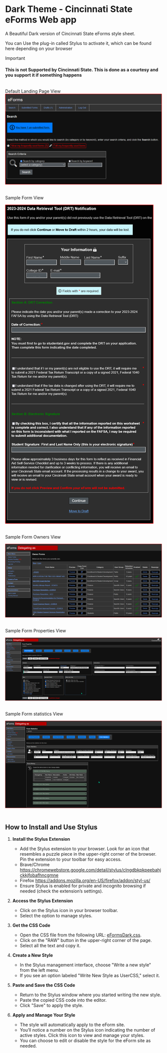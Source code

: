 # Dark Theme - Cincinnati State eForms Web app

A Beautiful Dark version of Cincinnati State eForms style sheet.

You can Use the plug-in called Stylus to activate it, which can be found here depending on your browser
<br />

> [!important]  
> #### This is not Supported by Cincinnati State. This is done as a courtesy and **you** support it if something happens

<br />
Default Landing Page View

<img src="https://github.com/CS06800/eFormsDark/blob/main/Images/Default.png">
<br />
<br />

Sample Form View

<img src="https://github.com/CS06800/eFormsDark/blob/main/Images/eFormFillOut.png">
<br />
<br />

Sample Form Owners View

<img src="https://github.com/CS06800/eFormsDark/blob/main/Images/FormOwners.png">
<br />
<br />

Sample Form Properties View

<img src="https://github.com/CS06800/eFormsDark/blob/main/Images/FormProperties.png">
<br />
<br />

Sample Form statistics View

<img src="https://github.com/CS06800/eFormsDark/blob/main/Images/FormStats.png">
<br />
<br />

## How to Install and Use Stylus

1. **Install the Stylus Extension**
   - Add the Stylus extension to your browser. Look for an icon that resembles a puzzle piece in the upper-right corner of the browser. Pin the extension to your toolbar for easy access.
   - Brave/Chrome https://chromewebstore.google.com/detail/stylus/clngdbkpkpeebahjckkjfobafhncgmne
   - Firefox https://addons.mozilla.org/en-US/firefox/addon/styl-us/
   - Ensure Stylus is enabled for private and incognito browsing if needed (check the extension’s settings).

2. **Access the Stylus Extension**
   - Click on the Stylus icon in your browser toolbar. 
   - Select the option to manage styles.

3. **Get the CSS Code**
   - Open the CSS file from the following URL: [eFormsDark.css](https://github.com/CS06800/eFormsDark/blob/main/eFormsDark.css).
   - Click on the "RAW" button in the upper-right corner of the page.
   - Select all the text and copy it.
     
4. **Create a New Style**
   - In the Stylus management interface, choose "Write a new style" from the left menu.
   - If you see an option labeled "Write New Style as UserCSS," select it.

5. **Paste and Save the CSS Code**
   - Return to the Stylus window where you started writing the new style.
   - Paste the copied CSS code into the editor.
   - Click "Save" to apply the style.

6. **Apply and Manage Your Style**
   - The style will automatically apply to the eForm site. 
   - You’ll notice a number on the Stylus icon indicating the number of active styles. Click this icon to view and manage your styles.
   - You can choose to edit or disable the style for the eForm site as needed.
